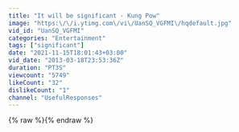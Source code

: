 ```yaml
---
title: "It will be significant - Kung Pow"
image: "https:\/\/i.ytimg.com\/vi\/UanSQ_VGFMI\/hqdefault.jpg"
vid_id: "UanSQ_VGFMI"
categories: "Entertainment"
tags: ["significant"]
date: "2021-11-15T18:01:43+03:00"
vid_date: "2013-03-18T23:53:36Z"
duration: "PT3S"
viewcount: "5749"
likeCount: "32"
dislikeCount: "1"
channel: "UsefulResponses"
---
```

{% raw %}{% endraw %}
